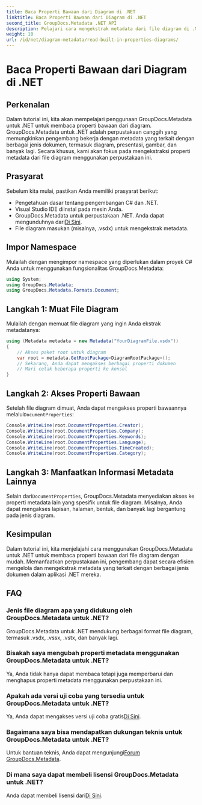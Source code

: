 ```yaml
---
title: Baca Properti Bawaan dari Diagram di .NET
linktitle: Baca Properti Bawaan dari Diagram di .NET
second_title: GroupDocs.Metadata .NET API
description: Pelajari cara mengekstrak metadata dari file diagram di .NET menggunakan GroupDocs.Metadata. Meningkatkan manajemen dan analisis dokumen secara efisien.
weight: 10
url: /id/net/diagram-metadata/read-built-in-properties-diagrams/
---
```


# Baca Properti Bawaan dari Diagram di .NET

## Perkenalan
Dalam tutorial ini, kita akan mempelajari penggunaan GroupDocs.Metadata untuk .NET untuk membaca properti bawaan dari diagram. GroupDocs.Metadata untuk .NET adalah perpustakaan canggih yang memungkinkan pengembang bekerja dengan metadata yang terkait dengan berbagai jenis dokumen, termasuk diagram, presentasi, gambar, dan banyak lagi. Secara khusus, kami akan fokus pada mengekstraksi properti metadata dari file diagram menggunakan perpustakaan ini.
## Prasyarat
Sebelum kita mulai, pastikan Anda memiliki prasyarat berikut:
- Pengetahuan dasar tentang pengembangan C# dan .NET.
- Visual Studio IDE diinstal pada mesin Anda.
-  GroupDocs.Metadata untuk perpustakaan .NET. Anda dapat mengunduhnya dari[Di Sini](https://releases.groupdocs.com/metadata/net/).
- File diagram masukan (misalnya, .vsdx) untuk mengekstrak metadata.

## Impor Namespace
Mulailah dengan mengimpor namespace yang diperlukan dalam proyek C# Anda untuk menggunakan fungsionalitas GroupDocs.Metadata:
```csharp
using System;
using GroupDocs.Metadata;
using GroupDocs.Metadata.Formats.Document;
```
## Langkah 1: Muat File Diagram
Mulailah dengan memuat file diagram yang ingin Anda ekstrak metadatanya:
```csharp
using (Metadata metadata = new Metadata("YourDiagramFile.vsdx"))
{
    // Akses paket root untuk diagram
    var root = metadata.GetRootPackage<DiagramRootPackage>();
    // Sekarang, Anda dapat mengakses berbagai properti dokumen
    // Mari cetak beberapa properti ke konsol
}
```
## Langkah 2: Akses Properti Bawaan
 Setelah file diagram dimuat, Anda dapat mengakses properti bawaannya melalui`DocumentProperties`:
```csharp
Console.WriteLine(root.DocumentProperties.Creator);
Console.WriteLine(root.DocumentProperties.Company);
Console.WriteLine(root.DocumentProperties.Keywords);
Console.WriteLine(root.DocumentProperties.Language);
Console.WriteLine(root.DocumentProperties.TimeCreated);
Console.WriteLine(root.DocumentProperties.Category);
```
## Langkah 3: Manfaatkan Informasi Metadata Lainnya
 Selain dari`DocumentProperties`, GroupDocs.Metadata menyediakan akses ke properti metadata lain yang spesifik untuk file diagram. Misalnya, Anda dapat mengakses lapisan, halaman, bentuk, dan banyak lagi bergantung pada jenis diagram.

## Kesimpulan
Dalam tutorial ini, kita menjelajahi cara menggunakan GroupDocs.Metadata untuk .NET untuk membaca properti bawaan dari file diagram dengan mudah. Memanfaatkan perpustakaan ini, pengembang dapat secara efisien mengelola dan mengekstrak metadata yang terkait dengan berbagai jenis dokumen dalam aplikasi .NET mereka.

## FAQ
### Jenis file diagram apa yang didukung oleh GroupDocs.Metadata untuk .NET?
GroupDocs.Metadata untuk .NET mendukung berbagai format file diagram, termasuk .vsdx, .vssx, .vstx, dan banyak lagi.
### Bisakah saya mengubah properti metadata menggunakan GroupDocs.Metadata untuk .NET?
Ya, Anda tidak hanya dapat membaca tetapi juga memperbarui dan menghapus properti metadata menggunakan perpustakaan ini.
### Apakah ada versi uji coba yang tersedia untuk GroupDocs.Metadata untuk .NET?
 Ya, Anda dapat mengakses versi uji coba gratis[Di Sini](https://releases.groupdocs.com/).
### Bagaimana saya bisa mendapatkan dukungan teknis untuk GroupDocs.Metadata untuk .NET?
 Untuk bantuan teknis, Anda dapat mengunjungi[Forum GroupDocs.Metadata](https://forum.groupdocs.com/c/metadata/14).
### Di mana saya dapat membeli lisensi GroupDocs.Metadata untuk .NET?
 Anda dapat membeli lisensi dari[Di Sini](https://purchase.groupdocs.com/buy).
